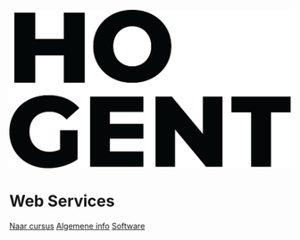 <!-- markdownlint-disable first-line-heading -->
![logo](images/HOGENT_Logo.png ':size=33%')

# Web Services

[Naar cursus](0-intro/situering)
[Algemene info](0-intro/situering)
[Software](0-intro/software.md)
